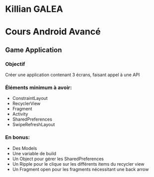 Killian GALEA
===

# Cours Android Avancé

## Game Application

### Objectif
Créer une application contenant 3 écrans, faisant appel à une API

### Éléments minimum à avoir:
- ConstraintLayout
- RecyclerView
- Fragment
- Activity
- SharedPreferences
- SwipeRefreshLayout

### En bonus:
- Des Models
- Une variable de build
- Un Object pour gérer les SharedPreferences
- Un Ripple pour le clique sur les différents items du recycler view
- Un Fragment open pour les fragments nécessitant une back arrow



